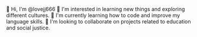 👋 Hi, I'm @lovejj666
👀 I'm interested in learning new things and exploring different cultures.
🌱 I'm currently learning how to code and improve my language skills.
💞️ I'm looking to collaborate on projects related to education and social justice.
<!---
lovejj666/lovejj666 is a ✨ special ✨ repository because its `README.md` (this file) appears on your GitHub profile.
You can click the Preview link to take a look at your changes.
--->
